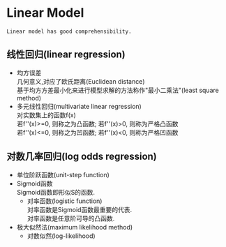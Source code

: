 # Linear Model
    Linear model has good comprehensibility.
## 线性回归(linear regression)
- 均方误差<br/>
几何意义,对应了欧氏距离(Euclidean distance)<br/>
基于均方方差最小化来进行模型求解的方法称作"最小二乘法"(least square method)
- 多元线性回归(multivariate linear regression)<br/>
对实数集上的函数f(x)<br/>
若f''(x)>=0, 则称之为凸函数; 若f''(x)>0, 则称为严格凸函数<br/>
若f''(x)<=0, 则称之为凹函数; 若f''(x)<0, 则称为严格凹函数<br/>
## 对数几率回归(log odds regression)
- 单位阶跃函数(unit-step function)
- Sigmoid函数<br/>
    Sigmoid函数即形似S的函数.
    - 对率函数(logistic function)<br/>
        对率函数是Sigmoid函数最重要的代表.<br/>
        对率函数是任意阶可导的凸函数.
- 极大似然法(maximum likelihood method)
    - 对数似然(log-likelihood)

